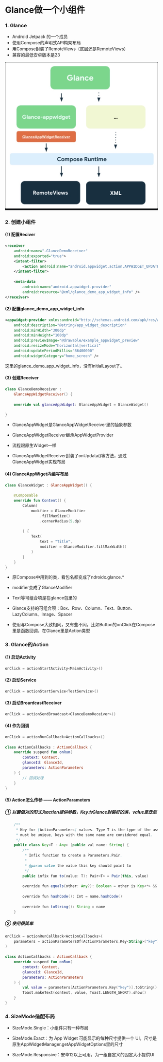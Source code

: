 # Glance做一个小组件

### 1. Glance

- Android Jetpack 的一个成员
- 使用Compose的声明式API构架布局
- 用Compose封装了RemoteViews（底层还是RemoteViews）
- 兼容的最低安卓版本是23

![](media/16757585094050/16757585372834.jpg)


### 2. 创建小组件

#### (1) 配置Reciver

```xml
<receiver
    android:name=".GlanceDemoReceiver"
    android:exported="true">
    <intent-filter>
        <action android:name="android.appwidget.action.APPWIDGET_UPDATE" />
    </intent-filter>

    <meta-data
        android:name="android.appwidget.provider"
        android:resource="@xml/glance_demo_app_widget_info" />
</receiver>
```

#### (2) 配置glance_demo_app_widget_info
```xml
<appwidget-provider xmlns:android="http://schemas.android.com/apk/res/android"
    android:description="@string/app_widget_description"
    android:minWidth="300dp"
    android:minHeight="100dp"
    android:previewImage="@drawable/example_appwidget_preview"
    android:resizeMode="horizontal|vertical"
    android:updatePeriodMillis="86400000"
    android:widgetCategory="home_screen" />
```
这里的glance_demo_app_widget_info，没有initialLayout了。

#### (3) 创建Receiver
```kotlin
class GlanceDemoReceiver :
    GlanceAppWidgetReceiver() {

    override val glanceAppWidget: GlanceAppWidget = GlanceWidget()

}
```

- GlanceAppWidget是GlanceAppWidgetReceiver里的抽象参数

- GlanceAppWidgetReceiver继承AppWidgetProvider

- 流程跟原生Widget一样

- GlanceAppWidgetReceiver封装了onUpdata()等方法，通过GlanceAppWidget实现布局

#### (4) GlanceAppWiget内编写布局
```kotlin
class GlanceWidget : GlanceAppWidget() {

    @Composable
    override fun Content() {
        Column(
            modifier = GlanceModifier
                .fillMaxSize()
                .cornerRadius(5.dp)

        ) {
            Text(
                text = "Title",
                modifier = GlanceModifier.fillMaxWidth()
            )
        }
    }
}
```

- 原Compose中用到的类，看包名都变成了ndroidx.glance.*

- modifier变成了GlanceModifier

- Text等可组合项是在glance包里的

- Glance支持的可组合项：Box、Row、Column、Text、Button、LazyColumn、Image、Spacer

- 使用与Compose大致相同，又有些不同。比如Button的onClick在Compose里是函数回调，在Glance里是Action类型

### 3. Glance的Action

#### (1) 启动Activity
```kotlin
onClick = actionStartActivity<MainActivity>()
```

#### (2) 启动Service
```kotlin
onClick = actionStartService<TestService>()
```

#### (3) 启动BroardcastReceiver
```kotlin
onClick = actionSendBroadcast<GlanceDemoReceiver>()
```

#### (4) 作为回调
```kotlin
onClick = actionRunCallback<ActionCallbacks>()

class ActionCallbacks : ActionCallback {
    override suspend fun onRun(
        context: Context,
        glanceId: GlanceId,
        parameters: ActionParameters
    ) {
        // 回调处理
    }
}
```

#### (5) Action怎么传参 —— ActionParameters
##### ① 以键值对的形式为action提供参数，Key为Glance封装好的类，value是泛型
```java
    /**
     * Key for [ActionParameters] values. Type T is the type of the associated value. The [Key.name]
     * must be unique, keys with the same name are considered equal.
     */
    public class Key<T : Any> (public val name: String) {
        /**
         * Infix function to create a Parameters.Pair.
         *
         * @param value the value this key should point to
         */
        public infix fun to(value: T): Pair<T> = Pair(this, value)

        override fun equals(other: Any?): Boolean = other is Key<*> && name == other.name

        override fun hashCode(): Int = name.hashCode()

        override fun toString(): String = name
    }
```

##### ② 使用很简单
```kotlin
onClick = actionRunCallback<ActionCallbacks>(
    parameters = actionParametersOf(ActionParameters.Key<String>("key") to "打开")
)

class ActionCallbacks : ActionCallback {
    override suspend fun onRun(
        context: Context,
        glanceId: GlanceId,
        parameters: ActionParameters
    ) {
        val value = parameters[ActionParameters.Key("key")].toString()
        Toast.makeText(context, value, Toast.LENGTH_SHORT).show()
    }
}
```

### 4. SizeMode适配布局

- SizeMode.Single：小组件只有一种布局

- SizeMode.Exact：为 App Widget 可能显示的每种尺寸提供一个 UI，尺寸是原生AppWidgetManager.getAppWidgetOptions里的尺寸

- SizeMode.Responsive：安卓12以上可用，为一组自定义的固定大小提供UI



